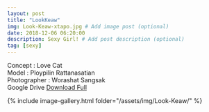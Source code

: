 ```yaml
---
layout: post
title: "LookKeaw"
img: Look-Keaw-xtapo.jpg # Add image post (optional)
date: 2018-12-06 06:20:00
description: Sexy Girl! # Add post description (optional)
tag: [sexy]
---
```

Concept : Love Cat  
Model : Ploypilin Rattanasatian  
Photographer : Worashat Sangsak  
Google Drive [Download Full](http://gestyy.com/e0HSIn)      


{% include image-gallery.html folder="/assets/img/Look-Keaw/" %}
